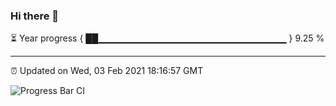 ### Hi there 👋

⏳ Year progress { ██▁▁▁▁▁▁▁▁▁▁▁▁▁▁▁▁▁▁▁▁▁▁▁▁▁▁▁▁ } 9.25 %

---

⏰ Updated on Wed, 03 Feb 2021 18:16:57 GMT

![Progress Bar CI](https://github.com/liununu/liununu/workflows/Progress%20Bar%20CI/badge.svg)
